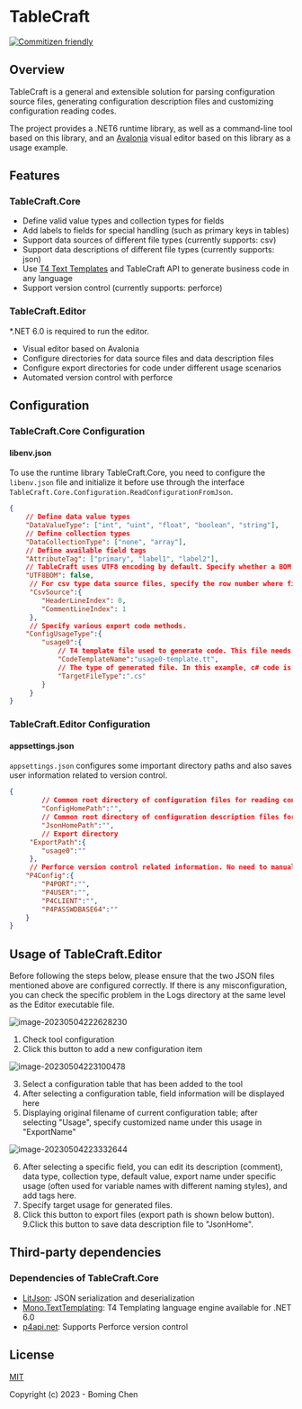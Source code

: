 # TableCraft

[![Commitizen friendly](https://img.shields.io/badge/commitizen-friendly-brightgreen.svg)](http://commitizen.github.io/cz-cli/)

## Overview

TableCraft is a general and extensible solution for parsing configuration source files, generating configuration description files and customizing configuration reading codes.

The project provides a .NET6 runtime library, as well as a command-line tool based on this library, and an [Avalonia](https://avaloniaui.net/) visual editor based on this library as a usage example.

## Features

### TableCraft.Core

* Define valid value types and collection types for fields
* Add labels to fields for special handling (such as primary keys in tables)
* Support data sources of different file types (currently supports: csv)
* Support data descriptions of different file types (currently supports: json)
* Use [T4 Text Templates](https://learn.microsoft.com/en-us/visualstudio/modeling/code-generation-and-t4-text-templates?view=vs-2022) and TableCraft API to generate business code in any language
* Support version control (currently supports: perforce)

### TableCraft.Editor

*.NET 6.0 is required to run the editor.

* Visual editor based on Avalonia
* Configure directories for data source files and data description files
* Configure export directories for code under different usage scenarios
* Automated version control with perforce

## Configuration

### TableCraft.Core Configuration

#### libenv.json

To use the runtime library TableCraft.Core, you need to configure the `libenv.json` file and initialize it before use through the interface `TableCraft.Core.Configuration.ReadConfigurationFromJson`.

```json
{
    // Define data value types
    "DataValueType": ["int", "uint", "float", "boolean", "string"],
    // Define collection types
    "DataCollectionType": ["none", "array"],
    // Define available field tags
    "AttributeTag": ["primary", "label1", "label2"],
    // TableCraft uses UTF8 encoding by default. Specify whether a BOM header is needed here.
    "UTF8BOM": false,
     // For csv type data source files, specify the row number where field names are located and where comments are located (if they do not exist, fill in -1).
     "CsvSource":{
        "HeaderLineIndex": 0,
        "CommentLineIndex": 1
     },
     // Specify various export code methods.
    "ConfigUsageType":{
        "usage0":{
            // T4 template file used to generate code. This file needs to be placed in the Templates directory at the same level as the executable file.
            "CodeTemplateName":"usage0-template.tt",
            // The type of generated file. In this example, c# code is generated.
            "TargetFileType":".cs"
        }
     }
}
```

### TableCraft.Editor Configuration

#### appsettings.json

`appsettings.json` configures some important directory paths and also saves user information related to version control.

```json
{
    	// Common root directory of configuration files for reading configuration files.
    	"ConfigHomePath":"",
    	// Common root directory of configuration description files for saving description files.
    	"JsonHomePath":"",
    	// Export directory
     "ExportPath":{
        "usage0":""
     },
     // Perforce version control related information. No need to manually configure here, just edit and save in the application.
    "P4Config":{
        "P4PORT":"",
        "P4USER":"",
        "P4CLIENT":"",
        "P4PASSWDBASE64":""
    }
}
```

## Usage of TableCraft.Editor

Before following the steps below, please ensure that the two JSON files mentioned above are configured correctly. If there is any misconfiguration, you can check the specific problem in the Logs directory at the same level as the Editor executable file.

![image-20230504222628230](https://s2.loli.net/2023/05/04/oFwejhrCAliOXpc.png)

1. Check tool configuration
2. Click this button to add a new configuration item

![image-20230504223100478](https://s2.loli.net/2023/05/04/cuHms6nqNBZSr7X.png)

3. Select a configuration table that has been added to the tool
4. After selecting a configuration table, field information will be displayed here
5. Displaying original filename of current configuration table; after selecting "Usage", specify customized name under this usage in "ExportName"

![image-20230504223332644](https://s2.loli.net/2023/05/04/J8R2q1uhjpsDGoz.png)

6. After selecting a specific field, you can edit its description (comment), data type, collection type, default value, export name under specific usage (often used for variable names with different naming styles), and add tags here.
7. Specify target usage for generated files.
8. Click this button to export files (export path is shown below button).
9.Click this button to save data description file to "JsonHome".

## Third-party dependencies

### Dependencies of TableCraft.Core 

* [LitJson](https://github.com/LitJSON/litjson): JSON serialization and deserialization 
* [Mono.TextTemplating](https://github.com/Microsoft/t4): T4 Templating language engine available for .NET 6.0 
* [p4api.net](https://www.nuget.org/packages/p4api.net): Supports Perforce version control 

## License

[MIT](http://opensource.org/licenses/MIT)

Copyright (c) 2023 - Boming Chen